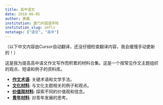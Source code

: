 ```yaml
---
title: 高中语文
date: 2018-06-05
author: 黄晨
institution: 厦门外国语学校
institution_slug: xmfls
notetags: ["语文", "高中"]
---
```


（以下中文内容由Cursor自动翻译，还没仔细检查翻译内容，我会缓慢手动更新的！）

这是我为提高高中语文作文写作而积累的材料合集。这是一个按常见作文主题组织的观点、短语和例子的资料库。

- [**作文术语**](/notes/high-school-chinese/pdf/terminology.pdf): 关键术语和文学手法。
- [**文化材料**](/notes/high-school-chinese/pdf/culture.pdf): 与文化主题相关的例子和观点。
- [**价值观材料**](/notes/high-school-chinese/pdf/values.pdf): 探索不同的价值观和信念。
- [**青年材料**](/notes/high-school-chinese/pdf/youth.pdf): 对青年发展的思考。
